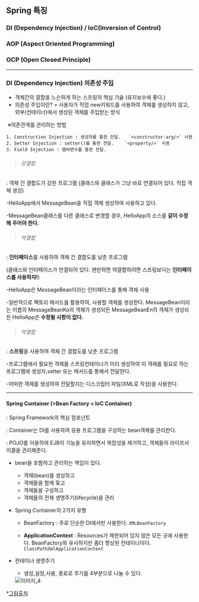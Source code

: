 ## Spring 특징

### DI (Dependency Injection) / IoC(Inversion of Control)

### AOP (Aspect Oriented Programming)

### OCP (Open Closed Principle)



--- 



### DI (Dependency Injection) 의존성 주입

- 객체간의 결합을 느슨하게 하는 스프링의 핵심 기술 (유지보수에 좋다.)
- 의존성 주입이란? = 사용자가 직업 new키워드를 사용하여 객체를 생성하지 않고, 외부(컨테이너)에서 생성된 객체를 주입받는 방식



​	※의존관계를 관리하는 방법

	1. Construction Injection : 생성자를 통한 전달.   `<constructor-arg/>` 사용
 	2. Setter Injection : setter()를 통한 전달.    `<property/>` 사용
 	3. Field Injection : 멤버변수를 통한 전달.



> ###### 강결합 

: 객체 간 결합도가 강한 프로그램 (클래스와 클래스가 그냥 바로 연결되어 있다. 직접 객체 생성)

-HelloApp에서 MessageBean을 직접 객체 생성하여 사용하고 있다.

-MessageBean클래스를 다른 클래스로 변경할 경우, HelloApp의 소스를 **같이 수정해 주어야 한다.**



> ###### 약결합

: **인터페이스**를 사용하여 객체 간 결합도를 낮춘 프로그램

(클래스와 인터페이스가 연결되어 있다. 왠만하면 약결합하려면 스프링보다는 **인터페이스를 사용하자!**)

-HelloApp은 MessageBean이라는 인터페이스를 통해 객체 사용

-일반적으로 팩토리 메서드를 활용하여, 사용할 객체를 생성한다. MessageBean이라는 이름의 MessageBeanKo의 객체가 생성되든 MessageBeanEn의 객체가 생성되든 HelloApp은 **수정될 사항이 없다.**



> ###### 약결합

: **스프링**을 사용하여 객체 간 결합도를 낮춘 프로그램

-프로그램에서 필요한 객체를 스프링컨테이너가 미리 생성하여 이 객체를 필요로 하는 프로그램에 생성자,setter 또는 메서드를 통해서 전달한다.

-어떠한 객체를 생성하여 전달할지는 디스크립터 파일(XML로 작성)을 사용한다.







---

#### Spring Container (=Bean Factory = IoC Container)

: Spring Framework의 핵심 컴포넌트

: Container는 DI를 사용하여 응용 프로그램을 구성하는 bean객체를 관리한다.

: POJO를 이용하여 EJB이 기능을 유지하면서 복잡성을 제거하고, 객체들의 라이프사이클을 관리해준다.



- bean을 포함하고 관리하는 책임이 있다.

  - 객체(bean)를 생성하고
  - 객체들을 함께 묶고
  - 객체들을 구성하고
  - 객체들의 전체 생명주기(lifecycle)을 관리

  

- Spring Container의 2가지 유형

  - BeanFactory : 주로 단순한 DI에서만 사용한다.    `XMLBeanFactory`

  - **ApplicationContext** : Resources가 제한되어 있지 않은 모든 곳에 사용한다. BeanFactory와 유사하지만 좀더 향상된 컨테이너이다.   `ClassPathXmlApplicationContext`

    

- 컨테이너 생명주기

  - 생성,설정,사용, 종료로 주기를 4부분으로 나눌 수 있다.

  <img src="https://postfiles.pstatic.net/MjAyMDA4MThfMTEz/MDAxNTk3NzU3NjAxMTc5.i4hqJJ267kqyJsbeFY2mYZmaRAyFRZ2-lEdEFoK6NrYg.-fufbxlauAKTQSmqXSm72mW2gogPrF6Po2I9qgV0fbgg.PNG.mingyeung/%EC%9D%B4%EB%AF%B8%EC%A7%80_4.png?type=w966" alt="이미지_4" />

*[그림출처](https://blog.naver.com/k220j/220728925820)



